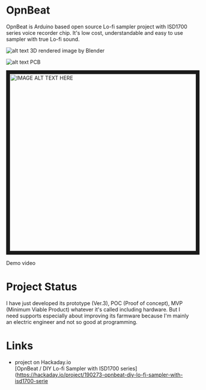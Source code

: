 # OpnBeat
OpnBeat is Arduino based open source Lo-fi sampler project with ISD1700 series voice recorder chip. It's low cost, understandable and easy to use sampler with true Lo-fi sound.

![alt text](https://github.com/hiro-akihabara/OpnBeat/blob/edit-readme/OpnBeat_PROTO3_rendered_20230404.jpg)
3D rendered image by Blender

![alt text](https://github.com/hiro-akihabara/OpnBeat/blob/edit-readme/OpnBeat_PROTO3_PCB(TOP)_20230404.jpg)
PCB

<a href="http://www.youtube.com/watch?feature=player_embedded&v=SjGH37jxioc
" target="_blank"><img src="http://img.youtube.com/vi/SjGH37jxioc/0.jpg" 
alt="IMAGE ALT TEXT HERE" width="640" height="480" border="10" /></a>

Demo video

# Project Status
I have just developed its prototype (Ver.3), POC (Proof of concept), MVP (Minimum Viable Product) whatever it's called including hardware. But I need supports especially about improving its farmware because I'm mainly an electric engineer and not so good at programming.

# Links
* project on Hackaday.io<br>
[OpnBeat / DIY Lo-fi Sampler with ISD1700 series](https://hackaday.io/project/190273-opnbeat-diy-lo-fi-sampler-with-isd1700-serie
